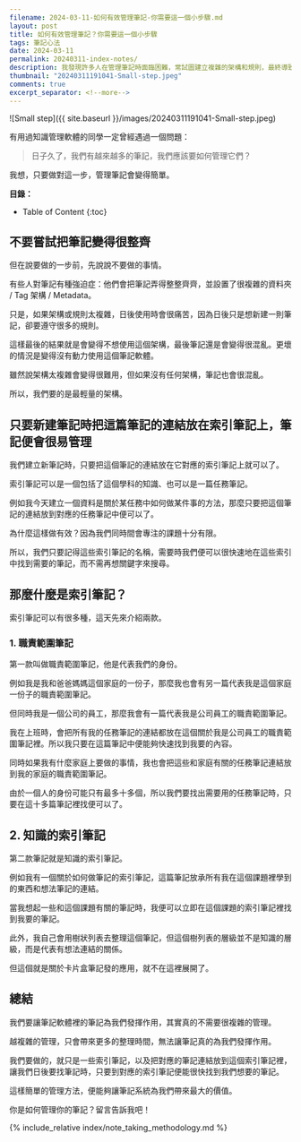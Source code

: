 ```yaml
---
filename: 2024-03-11-如何有效管理筆記-你需要這一個小步驟.md
layout: post
title: 如何有效管理筆記？你需要這一個小步驟
tags: 筆記心法
date: 2024-03-11
permalink: 20240311-index-notes/
description: 我發現許多人在管理筆記時面臨困難，常試圖建立複雜的架構和規則，最終導致筆記系統難以維護。其實，你只需要一個簡單的步驟就能有效管理筆記：新建筆記時，將其連結放在對應的索引筆記中。索引筆記可以是一個學科的知識總覽，或是一個身份要做的任。透過這種方式，你可以輕鬆地在有限的索引筆記中快速找到所需的資訊，而無需依賴複雜的搜尋。這個簡單而有效的管理方法，將幫助你充分發揮筆記系統的價值。想知道更多詳情？點擊閱讀全文吧！
thumbnail: "20240311191041-Small-step.jpeg"
comments: true
excerpt_separator: <!--more-->
---
```



![Small step]({{ site.baseurl }}/images/20240311191041-Small-step.jpeg)  


有用過知識管理軟體的同學一定曾經遇過一個問題：

> 日子久了，我們有越來越多的筆記，我們應該要如何管理它們？

我想，只要做對這一步，管理筆記會變得簡單。

<!--more-->

**目錄：**

* Table of Content
{:toc}

## 不要嘗試把筆記變得很整齊

但在說要做的一步前，先說說不要做的事情。

有些人對筆記有種強迫症：他們會把筆記弄得整整齊齊，並設置了很複雜的資料夾 / Tag 架構 / Metadata。

只是，如果架構或規則太複雜，日後使用時會很痛苦，因為日後只是想新建一則筆記，卻要遵守很多的規則。

這樣最後的結果就是會變得不想使用這個架構，最後筆記還是會變得很混亂。更壞的情況是變得沒有動力使用這個筆記軟體。

雖然說架構太複雜會變得很難用，但如果沒有任何架構，筆記也會很混亂。

所以，我們要的是最輕量的架構。

## 只要新建筆記時把這篇筆記的連結放在索引筆記上，筆記便會很易管理

我們建立新筆記時，只要把這個筆記的連結放在它對應的索引筆記上就可以了。

索引筆記可以是一個包括了這個學科的知識、也可以是一篇任務筆記。

例如我今天建立一個資料是關於某任務中如何做某件事的方法，那麼只要把這個筆記的連結放到對應的任務筆記中便可以了。

為什麼這樣做有效？因為我們同時間會專注的課題十分有限。

所以，我們只要記得這些索引筆記的名稱，需要時我們便可以很快速地在這些索引中找到需要的筆記，而不需再想關鍵字來搜尋。

## 那麼什麼是索引筆記？

索引筆記可以有很多種，這天先來介紹兩款。

### 1. 職責範圍筆記

第一款叫做職責範圍筆記，他是代表我們的身份。

例如我是我和爸爸媽媽這個家庭的一份子，那麼我也會有另一篇代表我是這個家庭一份子的職責範圍筆記。

但同時我是一個公司的員工，那麼我會有一篇代表我是公司員工的職責範圍筆記。

我在上班時，會把所有我的任務筆記的連結都放在這個關於我是公司員工的職責範圍筆記裡。所以我只要在這篇筆記中便能夠快速找到我要的內容。

同時如果我有什麼家庭上要做的事情，我也會把這些和家庭有關的任務筆記連結放到我的家庭的職責範圍筆記。

由於一個人的身份可能只有最多十多個，所以我們要找出需要用的任務筆記時，只要在這十多篇筆記裡找便可以了。

## 2. 知識的索引筆記

第二款筆記就是知識的索引筆記。

例如我有一個關於如何做筆記的索引筆記，這篇筆記放承所有我在這個課題裡學到的東西和想法筆記的連結。

當我想起一些和這個課題有關的筆記時，我便可以立即在這個課題的索引筆記裡找到我要的筆記。

此外，我自己會用樹狀列表去整理這個筆記，但這個樹列表的層級並不是知識的層級，而是代表有想法連結的關係。

但這個就是關於卡片盒筆記發的應用，就不在這裡展開了。

## 總結

我們要讓筆記軟體裡的筆記為我們發揮作用，其實真的不需要很複雜的管理。

越複雜的管理，只會帶來更多的整理時間，無法讓筆記真的為我們發揮作用。

我們要做的，就只是一些索引筆記，以及把對應的筆記連結放到這個索引筆記裡，讓我們日後要找筆記時，只要到對應的索引筆記便能很快找到我們想要的筆記。

這樣簡單的管理方法，便能夠讓筆記系統為我們帶來最大的價值。

你是如何管理你的筆記？留言告訴我吧！

<!-- Meta Summary -->
<!--
我發現許多人在管理筆記時面臨困難，常試圖建立複雜的架構和規則，最終導致筆記系統難以維護。其實，你只需要一個簡單的步驟就能有效管理筆記：新建筆記時，將其連結放在對應的索引筆記中。索引筆記可以是一個學科的知識總覽，或是一個身份要做的任。透過這種方式，你可以輕鬆地在有限的索引筆記中快速找到所需的資訊，而無需依賴複雜的搜尋。這個簡單而有效的管理方法，將幫助你充分發揮筆記系統的價值。想知道更多詳情？點擊閱讀全文吧！
-->


{% include_relative index/note_taking_methodology.md %}



<!--
- [如何有效管理筆記？你需要這一個小步驟]({{ site.baseurl }}/20240311-index-notes/)
-->
